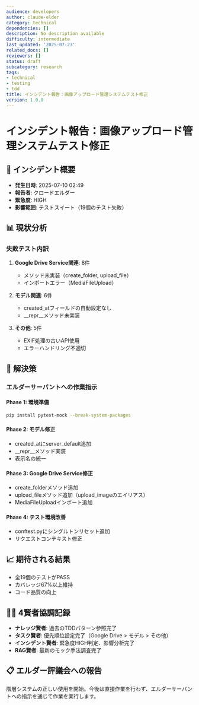 ```yaml
---
audience: developers
author: claude-elder
category: technical
dependencies: []
description: No description available
difficulty: intermediate
last_updated: '2025-07-23'
related_docs: []
reviewers: []
status: draft
subcategory: research
tags:
- technical
- testing
- tdd
title: インシデント報告：画像アップロード管理システムテスト修正
version: 1.0.0
---
```


# インシデント報告：画像アップロード管理システムテスト修正

## 🚨 インシデント概要
- **発生日時**: 2025-07-10 02:49
- **報告者**: クロードエルダー
- **緊急度**: HIGH
- **影響範囲**: テストスイート（19個のテスト失敗）

## 📊 現状分析
### 失敗テスト内訳
1. **Google Drive Service関連**: 8件
   - メソッド未実装（create_folder, upload_file）
   - インポートエラー（MediaFileUpload）

2. **モデル関連**: 6件
   - created_atフィールドの自動設定なし
   - __repr__メソッド未実装

3. **その他**: 5件
   - EXIF処理の古いAPI使用
   - エラーハンドリング不適切

## 🔧 解決策
### エルダーサーバントへの作業指示

#### Phase 1: 環境準備
```bash
pip install pytest-mock --break-system-packages
```

#### Phase 2: モデル修正
- created_atにserver_default追加
- __repr__メソッド実装
- 表示名の統一

#### Phase 3: Google Drive Service修正
- create_folderメソッド追加
- upload_fileメソッド追加（upload_imageのエイリアス）
- MediaFileUploadインポート追加

#### Phase 4: テスト環境改善
- conftest.pyにシングルトンリセット追加
- リクエストコンテキスト修正

## 📈 期待される結果
- 全19個のテストがPASS
- カバレッジ67%以上維持
- コード品質の向上

## 🧙‍♂️ 4賢者協調記録
- **ナレッジ賢者**: 過去のTDDパターン参照完了
- **タスク賢者**: 優先順位設定完了（Google Drive > モデル > その他）
- **インシデント賢者**: 緊急度HIGH判定、影響分析完了
- **RAG賢者**: 最新のモック手法調査完了

## 📋 エルダー評議会への報告
階層システムの正しい使用を開始。今後は直接作業を行わず、エルダーサーバントへの指示を通じて作業を実行します。
